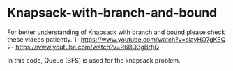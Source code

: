 # Knapsack-with-branch-and-bound

For better understanding of Knapsack with branch and bound please check these videos patiently.
    1- https://www.youtube.com/watch?v=slayHO7gKEQ
    2- https://www.youtube.com/watch?v=R6BQ3gBrfjQ

In this code, Queue (BFS) is used for the knapsack problem.


